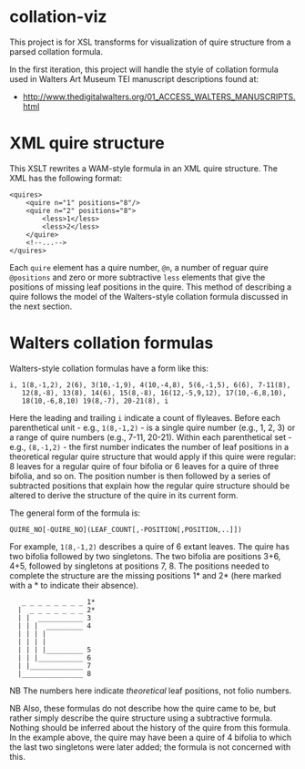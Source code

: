 collation-viz
=============

This project is for XSL transforms for visualization of quire structure  from
a parsed collation formula. 

In the first iteration, this project will handle the style of collation
formula used in Walters Art Museum TEI manuscript descriptions found at:

* <http://www.thedigitalwalters.org/01_ACCESS_WALTERS_MANUSCRIPTS.html> 

# XML quire structure

This XSLT rewrites a WAM-style formula in an XML quire structure. The XML
has the following format:

    <quires>
        <quire n="1" positions="8"/>
        <quire n="2" positions="8">
            <less>1</less>
            <less>2</less>
        </quire>
        <!--...-->
    </quires>

Each `quire` element has a quire number, `@n`, a number of reguar quire
`@positions` and zero or more subtractive `less` elements that give the
positions of missing leaf positions in the quire. This method of describing a
quire follows the model of the Walters-style collation formula  discussed in
the next section.

# Walters collation formulas

Walters-style collation formulas have a form like this:

    i, 1(8,-1,2), 2(6), 3(10,-1,9), 4(10,-4,8), 5(6,-1,5), 6(6), 7-11(8), 
       12(8,-8), 13(8), 14(6), 15(8,-8), 16(12,-5,9,12), 17(10,-6,8,10), 
       18(10,-6,8,10) 19(8,-7), 20-21(8), i

Here the leading and trailing `i` indicate a count of flyleaves. Before each
parenthetical unit - e.g., `1(8,-1,2)` - is a single quire number (e.g., 1, 2,
3) or a range of quire numbers (e.g., 7-11, 20-21). Within each parenthetical
set - e.g., `(8,-1,2)` - the first number indicates the number of leaf
positions in a theoretical regular quire structure that would apply if this
quire were regular: 8 leaves for a regular quire of four bifolia or 6 leaves
for a quire of three  bifolia, and so on. The position number is then followed
by a series of subtracted positions that explain how the regular quire
structure should be altered to derive the structure of the quire in its
current form.

The general form of the formula is:

    QUIRE_NO[-QUIRE_NO](LEAF_COUNT[,-POSITION[,POSITION,..]])

For example, `1(8,-1,2)` describes a quire of 6 extant leaves. The quire has
two bifolia followed by two singletons. The two bifolia are positions 3+6,
4+5, followed by singletons at positions 7, 8. The positions needed to
complete the  structure are the missing positions 1* and 2* (here marked with
a * to indicate their absence).

       _ _ _ _ _ _ _ _ 1* 
      |  _ _ _ _ _ _ _ 2*
      | |  ___________ 3
      | | |  _________ 4
      | | | |
      | | | |
      | | | |_________ 5
      | | |___________ 6
      | |_____________ 7
      |_______________ 8

NB The numbers here indicate *theoretical* leaf positions, not folio numbers.

NB Also, these formulas do not describe how the quire came to be, but rather
simply describe the quire structure using a subtractive formula. Nothing
should be inferred about the history of the quire from this formula. In the
example above, the quire may have been a quire of 4 bifolia to which the last
two singletons were later added; the formula is not concerned with this.

